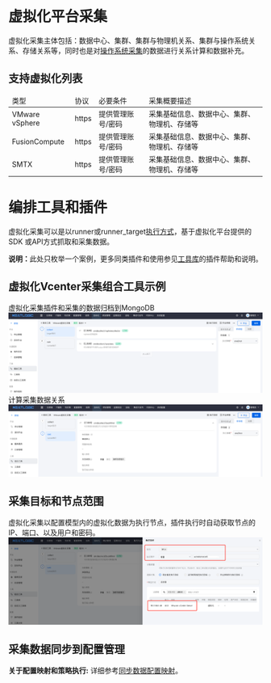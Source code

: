 # 虚拟化平台采集
虚拟化采集主体包括：数据中心、集群、集群与物理机关系、集群与操作系统关系、存储关系等，同时也是对[操作系统采集](2.操作系统采集.md)的数据进行关系计算和数据补充。

## 支持虚拟化列表
<table style="width:100%">
<thead>
    <tr>
        <td>类型</td>
        <td>协议</td>
        <td>必要条件</td>
        <td>采集概要描述</td>
    </tr>
</thead>
<tbody>
    <tr>
        <td>VMware vSphere</td>
        <td>https</td>
        <td>提供管理账号/密码</td>
        <td>采集基础信息、数据中心、集群、物理机、存储等</td>
    </tr>
    <tr>
        <td>FusionCompute</td>
        <td>https</td>
        <td>提供管理账号/密码</td>
        <td>采集基础信息、数据中心、集群、物理机、存储等</td>
    </tr>
    <tr>
        <td>SMTX</td>
        <td>https</td>
        <td>提供管理账号/密码</td>
        <td>采集基础信息、数据中心、集群、物理机、存储等</td>
    </tr>
</tbody>
</table>

# 编排工具和插件
虚拟化采集可以是以runner或runner_target[执行方式](../../5.自动化/组合工具/组合工具.md#执行方式)，基于虚拟化平台提供的SDK
或API方式抓取和采集数据。

<b>说明：</b>此处只枚举一个案例，更多同类插件和使用参见[工具库](../../5.自动化/工具库/工具库.md)的插件帮助和说明。

## 虚拟化Vcenter采集组合工具示例
虚拟化采集插件和采集的数据归档到MongoDB
![img.png](images/4.vc_collect_comb.png)
计算采集数据关系
![img.png](images/4.vc_collect_backfillrel.png)

## 采集目标和节点范围
虚拟化采集以配置模型内的虚拟化数据为执行节点，插件执行时自动获取节点的IP、端口、以及用户和密码。
![img.png](images/4.vc_collect_param.png)

## 采集数据同步到配置管理
<b>关于配置映射和策略执行:</b> 详细参考[同步数据配置映射](8.同步数据配置.md)。

